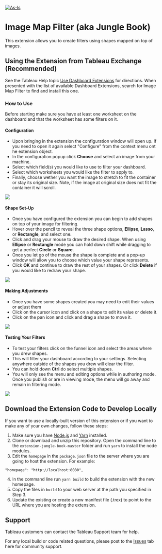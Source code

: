 [![As-Is](https://img.shields.io/badge/Support%20Level-As--Is-e8762c.svg)](https://www.tableau.com/support-levels-it-and-developer-tools)

# Image Map Filter (aka Jungle Book)

This extension allows you to create filters using shapes mapped on top of images.

## Using the Extension from Tableau Exchange (Recommended)
See the Tableau Help topic [Use Dashboard Extensions](https://help.tableau.com/current/pro/desktop/en-us/dashboard_extensions.htm) for directions. When presented with the list of available Dashboard Extensions, search for Image Map Filter to find and install this one.

### How to Use

Before starting make sure you have at least one worksheet on the dashboard and that the worksheet has some filters on it.

#### Configuration
- Upon bringing in the extension the configuration window will open up. If you need to open it again select "Configure" from the context menu ont he extension object.
- In the configuration popup click **Choose** and select an image from your machine. 
- Select which field(s) you would like to use to filter your dashboard. 
- Select which worksheets you would like the filter to apply to.
- Finally, choose wether you want the image to stretch to fit the container or stay its original size. Note, if the image at original size does not fit the container it will scroll.

![](./docs/how_to_1.gif)

#### Shape Set-Up
- Once you have configured the extension you can begin to add shapes on top of your image for filtering.
- Hover over the pencil to reveal the three shape options, **Ellipse**, **Lasso**, or **Rectangle**, and select one.
- Click and drag your mouse to draw the desired shape. When using **Ellipse** or **Rectangle** mode you can hold down shift while dragging to get a perfect **Circle** or **Square**.
- Once you let go of the mouse the shape is complete and a pop-up window will allow you to choose which value your shape represents.
- Click **OK** and continue to draw the rest of your shapes. Or click **Delete** if you would like to redraw your shape.

![](./docs/how_to_2.gif)

#### Making Adjustments
- Once you have some shapes created you may need to edit their values or adjust them
- Click on the cursor icon and click on a shape to edit its value or delete it.
- Click on the pan icon and click and drag a shape to move it.

![](./docs/how_to_3.gif)

#### Testing Your Filters
- To test your filters click on the funnel icon and select the areas where you drew shapes.
- This will filter your dashboard according to your settings. Selecting anywhere outside of the shapes you drew will clear the filter.
- You can hold down **Ctrl** do select multiple shapes.
- You will only see the menu and editing options while in authoring mode. Once you publish or are in viewing mode, the menu will go away and remain in filtering mode.

![](./docs/how_to_4.gif)

## Download the Extension Code to Develop Locally
If you want to use a locally-built version of this extension or if you want to make any of your own changes, follow these steps:

1. Make sure you have [Node.js](https://nodejs.org) and [Yarn](https://yarnpkg.com) installed. 
2. Clone or download and unzip this repository. Open the command line to the `extension-jungle-book-master` folder and run `yarn` to install the node modules.
3. Edit the `homepage` in the `package.json` file to the server where you are going to host the extension. For example:
```
"homepage": "http://localhost:8080",
```
4. In the command line run `yarn build` to build the extension with the new homepage.
5. Copy the files in `build` to your web server at the path you specified in Step 3.
6. Update the existing or create a new manifest file (.trex) to point to the URL where you are hosting the extension.

## Support
Tableau customers can contact the Tableau Support team for help.

For any local build or code related questions, please post to the [Issues](https://github.com/tableau/extension-jungle-book/issues) tab here for community support.
